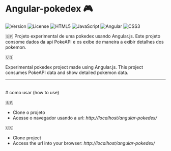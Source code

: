 # Angular-pokedex :video_game:

![Version](https://img.shields.io/badge/v1.0.0-FDEE21?style=for-the-badge&logoColor=black)
![License](https://img.shields.io/badge/MIT-3da638?style=for-the-badge&logoColor=black)
![HTML5](https://img.shields.io/badge/html5-%23E34F26.svg?style=for-the-badge&logo=html5&logoColor=white)
![JavaScript](https://img.shields.io/badge/javascript-%23323330.svg?style=for-the-badge&logo=javascript&logoColor=%23F7DF1E)
![Angular](https://img.shields.io/badge/angular-%23DD0031.svg?style=for-the-badge&logo=angular&logoColor=white)
![CSS3](https://img.shields.io/badge/css3-%231572B6.svg?style=for-the-badge&logo=css3&logoColor=white)

:brazil:
Projeto experimental de uma pokedex usando Angular.js. Este projeto consome dados da api PokeAPI e os exibe de maneira a exibir detalhes dos pokemon.

:us:

Experimental pokedex project made using Angular.js. This project consumes PokeAPI data and show detailed pokemon data.
<br>
<hr>
<br>
# como usar (how to use)

:brazil:
<ul>
<li>Clone o projeto</li>
<li>Acesse o navegador usando a url: <i>http://localhost/angular-pokedex/</i></li>
</ul>

:us:
<ul>
<li>Clone project</li>
<li>Access the url into your browser: <i>http://localhost/angular-pokedex/</i></li>
</ul>